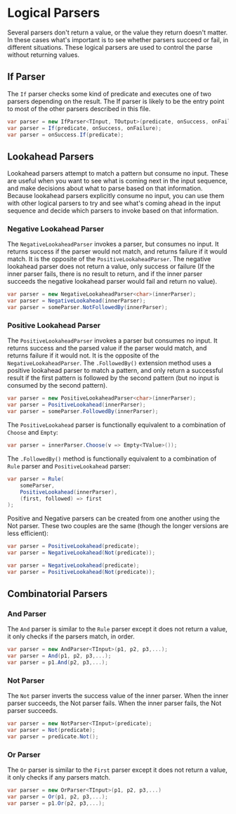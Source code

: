 # Logical Parsers

Several parsers don't return a value, or the value they return doesn't matter. In these cases what's important is to see whether parsers succeed or fail, in different situations. These logical parsers are used to control the parse without returning values. 

## If Parser

The `If` parser checks some kind of predicate and executes one of two parsers depending on the result. The If parser is likely to be the entry point to most of the other parsers described in this file.

```csharp
var parser = new IfParser<TInput, TOutput>(predicate, onSuccess, onFailure);
var parser = If(predicate, onSuccess, onFailure);
var parser = onSuccess.If(predicate);
```

## Lookahead Parsers

Lookahead parsers attempt to match a pattern but consume no input. These are useful when you want to see what is coming next in the input sequence, and make decisions about what to parse based on that information. Because lookahead parsers explicitly consume no input, you can use them with other logical parsers to try and see what's coming ahead in the input sequence and decide which parsers to invoke based on that information.

### Negative Lookahead Parser

The `NegativeLookaheadParser` invokes a parser, but consumes no input. It returns success if the parser would not match, and returns failure if it would match. It is the opposite of the `PositiveLookaheadParser`. The negative lookahead parser does not return a value, only success or failure (If the inner parser fails, there is no result to return, and if the inner parser succeeds the negative lookahead parser would fail and return no value).

```csharp
var parser = new NegativeLookaheadParser<char>(innerParser);
var parser = NegativeLookahead(innerParser);
var parser = someParser.NotFollowedBy(innerParser);
```

### Positive Lookahead Parser

The `PositiveLookaheadParser` invokes a parser but consumes no input. It returns success and the parsed value if the parser would match, and returns failure if it would not. It is the opposite of the `NegativeLookaheadParser`. The `.FollowedBy()` extension method uses a positive lookahead parser to match a pattern, and only return a successful result if the first pattern is followed by the second pattern (but no input is consumed by the second pattern).

```csharp
var parser = new PositiveLookaheadParser<char>(innerParser);
var parser = PositiveLookahead(innerParser);
var parser = someParser.FollowedBy(innerParser);
```

The `PositiveLookahead` parser is functionally equivalent to a combination of `Choose` and `Empty`:

```csharp
var parser = innerParser.Choose(v => Empty<TValue>());
```

The `.FollowedBy()` method is functionally equivalent to a combination of `Rule` parser and `PositiveLookahead` parser:

```csharp
var parser = Rule(
    someParser,
    PositiveLookahead(innerParser),
    (first, followed) => first
);
```

Positive and Negative parsers can be created from one another using the Not parser. These two couples are the same (though the longer versions are less efficient):

```csharp
var parser = PositiveLookahead(predicate);
var parser = NegativeLookahead(Not(predicate));
```

```csharp
var parser = NegativeLookahead(predicate);
var parser = PositiveLookahead(Not(predicate));
```

## Combinatorial Parsers

### And Parser

The `And` parser is similar to the `Rule` parser except it does not return a value, it only checks if the parsers match, in order.

```csharp
var parser = new AndParser<TInput>(p1, p2, p3,...);
var parser = And(p1, p2, p3,...);
var parser = p1.And(p2, p3,...);
```

### Not Parser

The `Not` parser inverts the success value of the inner parser. When the inner parser succeeds, the Not parser fails. When the inner parser fails, the Not parser succeeds.

```csharp
var parser = new NotParser<TInput>(predicate);
var parser = Not(predicate);
var parser = predicate.Not();
```

### Or Parser

The `Or` parser is similar to the `First` parser except it does not return a value, it only checks if any parsers match.

```csharp
var parser = new OrParser<TInput>(p1, p2, p3,...)
var parser = Or(p1, p2, p3,...);
var parser = p1.Or(p2, p3,...);
```
